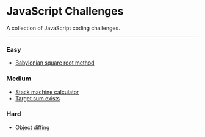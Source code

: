 # JavaScript Challenges

A collection of JavaScript coding challenges.

---

### Easy

- [Babylonian square root method](https://github.com/indiesquidge/challenges/tree/master/babylonian-method)

### Medium

- [Stack machine calculator](https://github.com/indiesquidge/challenges/tree/master/stack-machine-calculator)
- [Target sum exists](https://github.com/indiesquidge/challenges/tree/master/target-sum-exists)

### Hard

- [Object diffing](https://github.com/indiesquidge/challenges/tree/master/object-diff)
